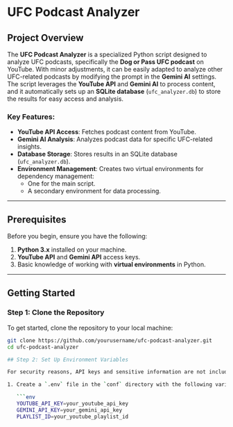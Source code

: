 # UFC Podcast Analyzer

## Project Overview

The **UFC Podcast Analyzer** is a specialized Python script designed to analyze UFC podcasts, specifically the **Dog or Pass UFC podcast** on YouTube. With minor adjustments, it can be easily adapted to analyze other UFC-related podcasts by modifying the prompt in the **Gemini AI** settings. The script leverages the **YouTube API** and **Gemini AI** to process content, and it automatically sets up an **SQLite database** (`ufc_analyzer.db`) to store the results for easy access and analysis.

### Key Features:
- **YouTube API Access**: Fetches podcast content from YouTube.
- **Gemini AI Analysis**: Analyzes podcast data for specific UFC-related insights.
- **Database Storage**: Stores results in an SQLite database (`ufc_analyzer.db`).
- **Environment Management**: Creates two virtual environments for dependency management:
  - One for the main script.
  - A secondary environment for data processing.

---

## Prerequisites

Before you begin, ensure you have the following:

1. **Python 3.x** installed on your machine.
2. **YouTube API** and **Gemini API** access keys.
3. Basic knowledge of working with **virtual environments** in Python.

---

## Getting Started

### Step 1: Clone the Repository

To get started, clone the repository to your local machine:

```bash
git clone https://github.com/yourusername/ufc-podcast-analyzer.git
cd ufc-podcast-analyzer

## Step 2: Set Up Environment Variables

For security reasons, API keys and sensitive information are not included in this repository. To configure the keys, follow these steps:

1. Create a `.env` file in the `conf` directory with the following variables:

   ```env
   YOUTUBE_API_KEY=your_youtube_api_key
   GEMINI_API_KEY=your_gemini_api_key
   PLAYLIST_ID=your_youtube_playlist_id



